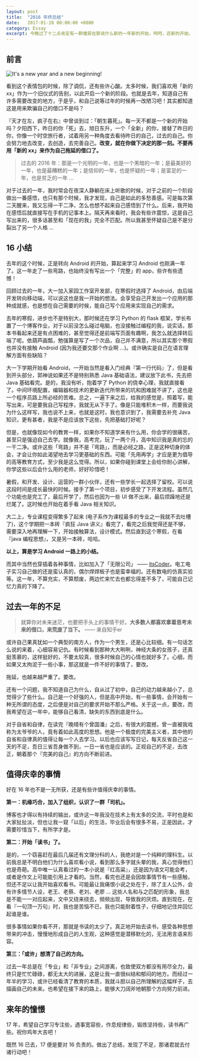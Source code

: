 ```yaml
---
layout: post
title:  "2016 年终总结"
date:   2017-01-28 00:00:00 +0800
category: Essay
excerpt: 今晚过了十二点肯定有一群傻屌在那说什么新的一年新的开始，呵呵，还新的开始，2017 年你还是这屌样，洗洗睡吧！
---
```


## 前言

![It's a new year and a new beginning!](https://www.z4a.net/images/2017/08/31/newBeginning.jpg)

看到这个表情包的时候，除了调侃，还有些许心酸。太多时候，我们喜欢用「新的 xx」作为一个旧仪式的告别，以此开启一个新的阶段。也就是去年，知道自己有许多需要改变的地方，于是乎，和自己说等过年的时候再一改陋习吧！其实都知道这是用来欺骗自己的借口不是吗？

『天才在左，疯子在右』中曾谈到过：「朝生暮死」。每一天不都是一个新的开始吗？夕阳西下，昨日的你「死」去，旭日东升，一个「全新」的你，接替了昨日的你，你像一个时空旅行者，试着用另一种角度去看待昨日的自己，过去的自己。你会努力地去改变，去创造，去完善自己。**改变，就在你做下决定的那一刻。不要再用「新的 xx」来作为自己拖延的借口了。**

> 过去的 2016 年：那是一个光明的一年，也是一个黑暗的一年；是最美好的一年，也是最糟糕的一年；是信仰的一年，也是怀疑的一年；是富足的一年，也是贫乏的一年 ...

对于过去的一年，我时常会在夜深人静躺在床上听歌的时候，对于之前的一个阶段做出一番感悟，也只有那个时候，我才发现，自己是如此的多愁善感。可是每次第二天醒来，我又忘得一干二净，怎么也想不起来自己感悟到了什么。后来，我开始在感悟后就直接写在手机的记事本上。隔天再来看时，我会有些许震惊，这是自己写出来的，很多话甚至和「现在的我」完全不匹配。所以我甚至怀疑自己是不是分裂出了另一个人格 ...

## 16 小结

去年的这个时候，正是转向 Android 的开始，算起来学习 Android 也刚满一年了。这一年走了一些弯路，也始终没有写出一个「完整」的 app，些许有些遗憾！

回顾过去的一年，大一加入家园工作室开发部，在寒假时选择了 Android，由后端开发转向移动端，可以说这也是我一开始的想法。会享受自己开发出一个应用的那种成就感，也是想在自己需要的时候，能自己写个应用来实现自己的需求。

去年的寒假，进步也不是特别大，那时候还在学习 Python 的 flask 框架，学长布置了一个博客作业，对于以前没怎么碰过电脑，也没接触过编程的我，说实话，那本书看起来还是有点困难的，甚至觉得还是前端写页面有趣啊，我怎么就选择转后端了呢。依葫芦画瓢，勉强算是写了一个次品，自己并不满意，所以其实那个寒假也并没有接触 Android (因为我还要交那个作业啊 ...)。或许确实是自己在语言理解方面有些缺陷？

大一下学期开始看 Android，一开始当然是看入门经典『第一行代码』了，但是看到开头部分，郭神说如果还不是特别熟悉 Java 基础语法，建议放下此书，先去把 Java 基础看完。是的，我没有听，抱着学了 Python 的侥幸心理，我就直接看了。中间环境配置，编辑器和技术的更新迭代所带来的坑和困难就不讲了，这也是一个程序员路上所必经的苦难。总之，一遍下来之后，给我的感觉是，照着写，能写出来，可是要我自己写程序，我就无从下手了。像是只能堆积木一样，而要我说为什么这样写，我也说不上来，也就是这时，我也意识到了，我需要去补充 Java 知识，更有甚者，我是不是应该放下这些，先把基础打好呢？

但是，也就像现如今的教育一样，如果你不知道学来有什么用，你会学的很痛苦，甚至只是强迫自己去学。就像我，高考完，玩了一两个月，高中知识我是真的忘的一干二净。或许这些「弯路」并不是「弯路」，而是必经之路，正是这种切身的体会，才会让你如此渴望地去学习更基础的东西。可能「先用再学」才应是更为倡导的高等教育方式，至少我是这么觉得。所以，如果你碰到课堂上会给你耐心讲解，你学这些以后会什么用的老师，好好珍惜吧！

暑假，和开发、设计、运营的一群小伙伴，还有一些学长一起选择了留校。可以说这段时间是成长最快的时候。接手了第一个项目，初步感受了下开发流程。虽然几个功能也是完工了，最后开学了，然后也因为一些 UI 做不出来，最后烦躁地还是烂尾了。这时候也开始在着手看 Java 相关知识。

大二上，专业课程变得繁多了起来 (电子系作为课程最多的专业之一我就不去吐槽了)，这个学期把一本砖『疯狂 Java 讲义』看完了，看完之后我觉得还是不够，需要深入地再理解一下，开始接触算法，设计模式。然后直到这个寒假，在看『java 编程思想』，又是另一本砖，哈哈。

**以上，算是学习 Android 一路上的小结。**

而其中当然也穿插着各种事情，比如加入了「无限公司」 —— [itsCoder](www.itscoder.com)。电工电子实习自己做的还是蛮认真的，偶尔焊焊板子也是蛮幸福的。还有数电的仿真实验等。这一年，不算充实，不算颓废，两边忙来忙去也都忘得差不多了，可能自己记忆力真的下降了。


## 过去一年的不足

> 就算你对未来迷茫，也要把手头上的事情干好。**大多数人都喜欢拿着思考未来的借口，来荒废了当下。** —— 来自知乎er

或许自己果真犹如一个典型的南方人，作为一个男生，还是心比较细。有一句话怎么说的来着，心细容易记仇。有时候看到那种大大咧咧，神经大条的女孩子，还真挺羡慕的，这样挺好的，不要太较真，很多时候自己的心情也就好多了。心细，而如果又太拘泥于一些小事，那这就是一件不好的事情了，要改。

拖延，也越来越严重了。要改。

还有一个问题，我不知道自己为什么，自从过了初中，自己的动力越来越小了，总觉得少了些什么。自己是一个好强的人，但是高中开始，有一些事情，会开始有一种无所谓的态度，之后便是对自己的要求开始不那么严格。关于这一点，要改，而我希望在这一年中，能够自己看清，缺失的东西到底是什么。

对于自省和自律，在读完『晚晴有个曾国潘』之后，有很大的震撼，曾一直被我戏称为太爷爷的人，竟有着如此高度的思想。他是一个极度的完美主义者，其中他的自省和自律真的值得让每一个人去学习。以后也应该写写日记，每天反省自己这一天的不足，吾日三省吾身做不到，一日一省也是应该的。正视自己的不足，去改正，朝着那个『完美的自己』的方向不断前进。

## 值得庆幸的事情

好在 16 年也不是一无所获，还是有些许值得庆幸的事情。

**第一：机缘巧合，加入了组织，认识了一群「司机」。**

博客也才得以有持续的输出，或许这一年我没在技术上有太多的交流，平时也是和大家扯扯淡，但也让我一窥「以后」的生活，毕业后会有很多不易，正是因此，才需要珍惜当下，有所学才是。

**第二：开始「读书」了。**

是的，一个窃喜赶在最后几届还有文理分科的人，我绝对是一个纯粹的理科生。以前我总是不明白他们为什么喜欢看小说，看到那么多字就头晕的我，真心觉得他们也是奇葩。高中唯一认真看过的一本小说是『红高粱』，还是因为语文可能会考，或者是作文上可能能引用上才看的。当然，看完也还是会因故事情节有一些感触，但还不足以让我开始喜欢看书。可能最让我痛恨小说之处在于，除了主人公外，会有许多情节人设，老王、老蔡、老刘、老廖 ... 这些人名和与之匹配的形象，我总是不能一一对应起来，文中又绕来绕去，频频出现，导致我的厌烦。直到现在，在看『一句顶一万句』时，我也是苦恼不已，我也只能耐着性子，仔细地记住并回忆起谁是谁。

很多事情如果你看不开，那就是书读的太少了。真正地开始去读书，感受各种思想带来的冲击，慢慢地形成自己的人生观，这种感觉是潜移默化的，无法用言语来形容。

**第三：「或许」想清了自己的方向。**

过去一年总是在「专业」和「非专业」之间游离，也致使双方都没有用尽全力，最终只是忙忙碌碌，都无太大的进展，这是让我一直很纠结和郁闷的地方。而经过一年半的学习，或许已经看清了教育的本质，我就斗胆以自己所理解的这幅样子，去描画自己的未来。也希望在接下来的路上，能够大刀阔斧地朝那个方向努力前进。


## 来年的憧憬

17 年，希望自己学习专注些，遇事宽容些，作息规律些，锻炼坚持些，读书再广些。祝你鸡年大吉吧！

既然 16 已去，17 便是要对 16 负责的。做出了总结，发现了不足，那诸君就去付诸行动吧！
